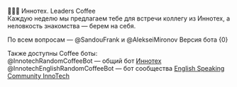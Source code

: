🔵🔵🔵 Иннотех\. Leaders Coffee   
Каждую неделю мы предлагаем тебе для встречи коллегу из Иннотех, а неловкость знакомства — берем на себя\.

По всем вопросам — @SandouFrank и @AlekseiMironov
Версия бота {0}

Также доступны Coffee боты:  
@InnotechRandomCoffeeBot — общий бот [Иннотех](https://t.me/+jbMK1lAZxaljOGJi)  
@InnotechEnglishRandomCoffeeBot — бот сообщества [English Speaking Community InnoTech](https://t.me/+xCYqFfBRxTw3YTAy)  